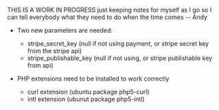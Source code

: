 THIS IS A WORK IN PROGRESS just keeping notes for myself as I go so I can tell everybody what they need to do when the time comes -- Andy

* Two new parameters are needed:
  * stripe_secret_key (null if not using payment, or stripe secret key from the stripe api)
  * stripe_publishable_key (null if not using, or stripe publishable key from api)

* PHP extensions need to be installed to work correctly 
  * curl extension (ubuntu package php5-curl)
  * intl extension (ubunut package php5-intl)